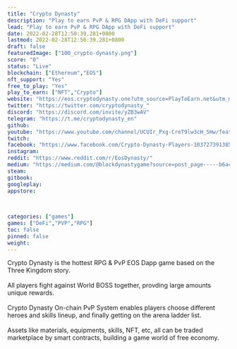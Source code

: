 ```yaml
---
title: "Crypto Dynasty"
description: "Play to earn PvP & RPG DApp with DeFi support"
lead: "Play to earn PvP & RPG DApp with DeFi support"
date: 2022-02-28T12:50:39.281+0800
lastmod: 2022-02-28T12:50:39.281+0800
draft: false
featuredImage: ["100_crypto-dynasty.png"]
score: "0"
status: "Live"
blockchain: ["Ethereum","EOS"]
nft_support: "Yes"
free_to_play: "Yes"
play_to_earn: ["NFT","Crypto"]
website: "https://eos.cryptodynasty.one?utm_source=PlayToEarn.net&utm_medium=organic&utm_campaign=gamepage"
twitter: "https://twitter.com/cryptodynasty_"
discord: "https://discord.com/invite/yZB3wAV"
telegram: "https://t.me/cryptodynasty_en"
github: 
youtube: "https://www.youtube.com/channel/UCUIr_Pxg-CreT9lw3cH_SHw/featured"
twitch: 
facebook: "https://www.facebook.com/Crypto-Dynasty-Players-103727391385079/"
instagram: 
reddit: "https://www.reddit.com/r/EosDynasty/"
medium: "https://medium.com/@blockdynastygame?source=post_page-----b6ac91a1f07c--------------------------------"
steam: 
gitbook: 
googleplay: 
appstore: 

  
    
categories: ["games"]
games: ["DeFi","PVP","RPG"]
toc: false
pinned: false
weight: 
---
```

Crypto Dynasty is the hottest RPG &amp; PvP EOS Dapp game based on the Three Kingdom story.<br> <br> All players fight against World BOSS together, provding large amounts unique rewards.<br> <br> Crypto Dynasty On-chain PvP System enables players choose different heroes and skills lineup, and finally getting on the arena ladder list.<br> <br> Assets like materials, equipments, skills, NFT, etc, all can be traded marketplace by smart contracts, building a game world of free economy.